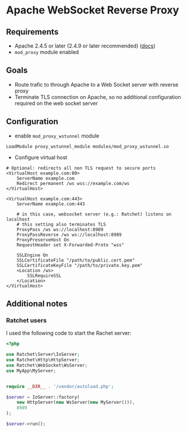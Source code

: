 # Apache WebSocket Reverse Proxy

## Requirements

- Apache 2.4.5 or later (2.4.9 or later recommended) ([docs][ws tunnel])
- `mod_proxy` module enabled

## Goals

- Route trafic to through Apache to a Web Socket server with reverse proxy
- Terminate TLS connection on Apache, so no additional configuration required on the web socket server

## Configuration

- enable `mod_proxy_wstunnel` module

```apacheconf
LoadModule proxy_wstunnel_module modules/mod_proxy_wstunnel.so
```

- Configure virtual host

```apacheconf
# Optional: redirects all non TLS request to secure ports
<VirtualHost example.com:80>
    ServerName example.com
    Redirect permanent /ws wss://example.com/ws
</VirtualHost>

<VirtualHost example.com:443>
    ServerName example.com:443
    
    # in this case, websocket server (e.g.: Ratchet) listens on localhost
    # this setting also terminates TLS
    ProxyPass /ws ws://localhost:8989
    ProxyPassReverse /ws ws://localhost:8989
    ProxyPreserveHost On
    RequestHeader set X-Forwarded-Proto "wss"

    SSLEngine On
    SSLCertificateFile "/path/to/public.cert.pem"
    SSLCertificateKeyFile "/path/to/private.key.pem"
    <Location /ws>
        SSLRequireSSL
    </Location>
</VirtualHost>
```

## Additional notes

### Ratchet users

I used the following code to start the Rachet server:

```php
<?php

use Ratchet\Server\IoServer;
use Ratchet\Http\HttpServer;
use Ratchet\WebSocket\WsServer;
use MyApp\MyServer;


require __DIR__ . '/vendor/autoload.php';

$server = IoServer::factory(
    new HttpServer(new WsServer(new MyServer())),
    8989
);

$server->run();
```

[ws tunnel]: https://httpd.apache.org/docs/2.4/mod/mod_proxy_wstunnel.html
